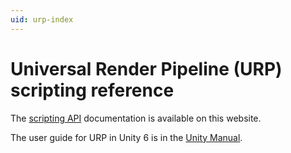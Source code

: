 ```yaml
---
uid: urp-index
---
```

# Universal Render Pipeline (URP) scripting reference

The [scripting API](https://docs.unity3d.com/Packages/com.unity.render-pipelines.universal@17.1/api/index.html) documentation is available on this website.

The user guide for URP in Unity 6 is in the [Unity Manual](https://docs.unity3d.com/6000.1/Documentation/Manual/urp/urp-introduction.html).
